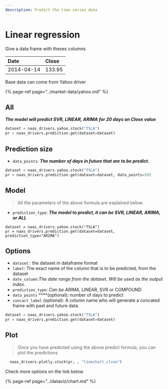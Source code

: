 ```yaml
---
description: Predict the time series data
---
```


# Linear regression

Give a data frame with theses columns

| Date | Close |
| :--- | :--- |
| 2014-04-14 | 133.95 |

Base data can come from Yahoo driver

{% page-ref page="../market-data/yahoo.md" %}

## All

_**The model will predict SVR, LINEAR, ARIMA for 20 days on Close value**_

```python
dataset = naas_drivers.yahoo.stock("TSLA")
pr = naas_drivers.prediction.get(dataset=dataset)
```

## Prediction size

* `data_points`:  _**The number of days in future that are to be predict.**_

```python
dataset = naas_drivers.yahoo.stock("TSLA")
pr = naas_drivers.prediction.get(dataset=dataset, data_points=50)
```

## Model

> All the parameters of the above formula are explained below.

*  `prediction_type`:  _**The model to predict, it can be SVR, LINEAR, ARIMA, or ALL**_

```text
dataset = naas_drivers.yahoo.stock("TSLA")
pr = naas_drivers.prediction.get(dataset=dataset, prediction_type="ARIMA")
```

## Options

*  `dataset` : the dataset in dataframe format
* `label`: The exact name of the column that is to be predicted, from the dataset
*  `date_column`:_The date range from the dataset. Will be used as the output index._
* `prediction_type`: _Can be ARIMA,_ LINEAR, SVR or COMPOUND
* `data_points` ****\(optional\)**:** number of days to predict
* `concact_label` \(optional\): A column name who will generate a concated frame with past and future data.

```python
dataset = naas_drivers.yahoo.stock("TSLA")
pr = naas_drivers.prediction.get(dataset=dataset)
```

## Plot

> Once you have predicted using the above predict formula, you can plot the predictions

```python
  naas_drivers.plotly.stock(pr, , "linechart_close")
```

Check more options on the link below

{% page-ref page="../dataviz/chart.md" %}

